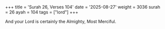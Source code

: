 +++
title = 'Surah 26, Verses 104'
date = '2025-08-27'
weight = 3036
surah = 26
ayah = 104
tags = ["lord"]
+++

And your Lord is certainly the Almighty, Most Merciful.